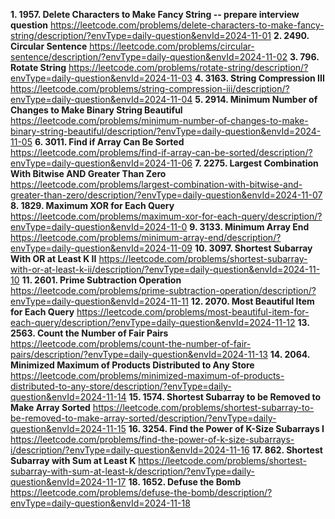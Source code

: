 **1. 1957. Delete Characters to Make Fancy String -- prepare interview question**
https://leetcode.com/problems/delete-characters-to-make-fancy-string/description/?envType=daily-question&envId=2024-11-01
**2. 2490. Circular Sentence**
https://leetcode.com/problems/circular-sentence/description/?envType=daily-question&envId=2024-11-02
**3. 796. Rotate String**
https://leetcode.com/problems/rotate-string/description/?envType=daily-question&envId=2024-11-03
**4. 3163. String Compression III**
https://leetcode.com/problems/string-compression-iii/description/?envType=daily-question&envId=2024-11-04
**5. 2914. Minimum Number of Changes to Make Binary String Beautiful**
https://leetcode.com/problems/minimum-number-of-changes-to-make-binary-string-beautiful/description/?envType=daily-question&envId=2024-11-05
**6. 3011. Find if Array Can Be Sorted**
https://leetcode.com/problems/find-if-array-can-be-sorted/description/?envType=daily-question&envId=2024-11-06
**7. 2275. Largest Combination With Bitwise AND Greater Than Zero**
https://leetcode.com/problems/largest-combination-with-bitwise-and-greater-than-zero/description/?envType=daily-question&envId=2024-11-07
**8. 1829. Maximum XOR for Each Query**
https://leetcode.com/problems/maximum-xor-for-each-query/description/?envType=daily-question&envId=2024-11-0
**9. 3133. Minimum Array End**
https://leetcode.com/problems/minimum-array-end/description/?envType=daily-question&envId=2024-11-09
**10. 3097. Shortest Subarray With OR at Least K II**
https://leetcode.com/problems/shortest-subarray-with-or-at-least-k-ii/description/?envType=daily-question&envId=2024-11-10
**11. 2601. Prime Subtraction Operation**
https://leetcode.com/problems/prime-subtraction-operation/description/?envType=daily-question&envId=2024-11-11
**12. 2070. Most Beautiful Item for Each Query**
https://leetcode.com/problems/most-beautiful-item-for-each-query/description/?envType=daily-question&envId=2024-11-12
**13. 2563. Count the Number of Fair Pairs**
https://leetcode.com/problems/count-the-number-of-fair-pairs/description/?envType=daily-question&envId=2024-11-13
**14. 2064. Minimized Maximum of Products Distributed to Any Store**
https://leetcode.com/problems/minimized-maximum-of-products-distributed-to-any-store/description/?envType=daily-question&envId=2024-11-14
**15. 1574. Shortest Subarray to be Removed to Make Array Sorted**
https://leetcode.com/problems/shortest-subarray-to-be-removed-to-make-array-sorted/description/?envType=daily-question&envId=2024-11-15
**16. 3254. Find the Power of K-Size Subarrays I**
https://leetcode.com/problems/find-the-power-of-k-size-subarrays-i/description/?envType=daily-question&envId=2024-11-16
**17. 862. Shortest Subarray with Sum at Least K**
https://leetcode.com/problems/shortest-subarray-with-sum-at-least-k/description/?envType=daily-question&envId=2024-11-17
**18. 1652. Defuse the Bomb**
https://leetcode.com/problems/defuse-the-bomb/description/?envType=daily-question&envId=2024-11-18